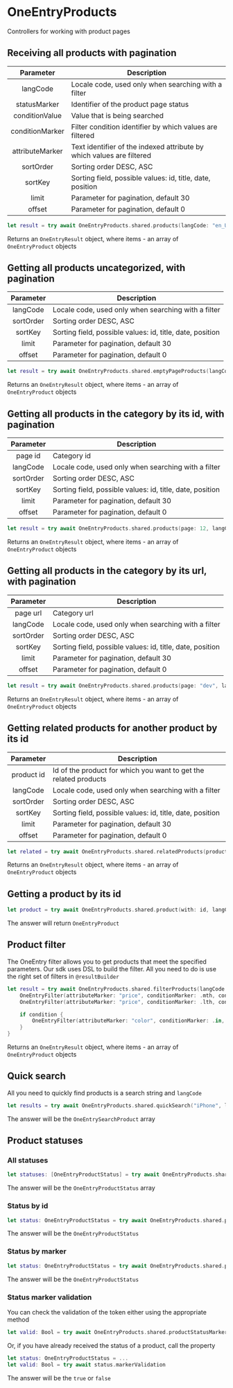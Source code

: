 # OneEntryProducts

Controllers for working with product pages

## Receiving all products with pagination

|    Parameter    | Description                                                           |
| :-------------: | --------------------------------------------------------------------- |
|    langCode     | Locale code, used only when searching with a filter                   |
|  statusMarker   | Identifier of the product page status                                 |
| conditionValue  | Value that is being searched                                          |
| conditionMarker | Filter condition identifier by which values are filtered              |
| attributeMarker | Text identifier of the indexed attribute by which values are filtered |
|    sortOrder    | Sorting order DESC, ASC                                               |
|     sortKey     | Sorting field, possible values: id, title, date, position             |
|      limit      | Parameter for pagination, default 30                                  |
|     offset      | Parameter for pagination, default 0                                   |

```swift
let result = try await OneEntryProducts.shared.products(langCode: "en_US")
```
Returns an ``OneEntryResult`` object, where items - an array of ``OneEntryProduct`` objects

## Getting all products uncategorized, with pagination

| Parameter | Description                                               |
| :-------: | --------------------------------------------------------- |
| langCode  | Locale code, used only when searching with a filter       |
| sortOrder | Sorting order DESC, ASC                                   |
|  sortKey  | Sorting field, possible values: id, title, date, position |
|   limit   | Parameter for pagination, default 30                      |
|  offset   | Parameter for pagination, default 0                       |

```swift
let result = try await OneEntryProducts.shared.emptyPageProducts(langCode: "en_US")
```

Returns an ``OneEntryResult`` object, where items - an array of ``OneEntryProduct`` objects

## Getting all products in the category by its id, with pagination

| Parameter | Description                                               |
| :-------: | --------------------------------------------------------- |
|  page id  | Category id                                               |
| langCode  | Locale code, used only when searching with a filter       |
| sortOrder | Sorting order DESC, ASC                                   |
|  sortKey  | Sorting field, possible values: id, title, date, position |
|   limit   | Parameter for pagination, default 30                      |
|  offset   | Parameter for pagination, default 0                       |

```swift
let result = try await OneEntryProducts.shared.products(page: 12, langCode: "en_US")
```

Returns an ``OneEntryResult`` object, where items - an array of ``OneEntryProduct`` objects

## Getting all products in the category by its url, with pagination 

| Parameter | Description                                               |
| :-------: | --------------------------------------------------------- |
| page url  | Category url                                              |
| langCode  | Locale code, used only when searching with a filter       |
| sortOrder | Sorting order DESC, ASC                                   |
|  sortKey  | Sorting field, possible values: id, title, date, position |
|   limit   | Parameter for pagination, default 30                      |
|  offset   | Parameter for pagination, default 0                       |

```swift
let result = try await OneEntryProducts.shared.products(page: "dev", langCode: "en_US")
```

Returns an ``OneEntryResult`` object, where items - an array of ``OneEntryProduct`` objects

## Getting related products for another product by its id

| Parameter  | Description                                                      |
| :--: | - |
| product id | Id of the product for which you want to get the related products |
|  langCode  | Locale code, used only when searching with a filter              |
| sortOrder  | Sorting order DESC, ASC                                          |
|  sortKey   | Sorting field, possible values: id, title, date, position        |
|   limit    | Parameter for pagination, default 30                             |
|   offset   | Parameter for pagination, default 0                              |

```swift
let related = try await OneEntryProducts.shared.relatedProducts(product: 191, langCode: "en_US")
```

Returns an ``OneEntryResult`` object, where items - an array of ``OneEntryProduct`` objects

## Getting a product by its id

```swift
let product = try await OneEntryProducts.shared.product(with: id, langCode: "en_US")
```

The answer will return ``OneEntryProduct``

## Product filter

The OneEntry filter allows you to get products that meet the specified parameters. Our sdk uses DSL to build the filter. All you need to do is use the right set of filters in `@resultBuilder`

```swift            
let result = try await OneEntryProducts.shared.filterProducts(langCode: "en_US") {
    OneEntryFilter(attributeMarker: "price", conditionMarker: .mth, conditionValue: 500, pageId: 12)
    OneEntryFilter(attributeMarker: "price", conditionMarker: .lth, conditionValue: 1500, pageId: 12)

    if condition {
        OneEntryFilter(attributeMarker: "color", conditionMarker: .in, conditionValue: "blue", pageId: 12)
    }    
}
```

Returns an ``OneEntryResult`` object, where items - an array of ``OneEntryProduct`` objects

## Quick search

All you need to quickly find products is a search string and `langCode`

```swift
let results = try await OneEntryProducts.shared.quickSearch("iPhone", langCode: "en_US")
```

The answer will be the ``OneEntrySearchProduct`` array

## Product statuses

### All statuses

```swift
let statuses: [OneEntryProductStatus] = try await OneEntryProducts.shared.productStatuses
```

The answer will be the ``OneEntryProductStatus`` array

### Status by id

```swift
let status: OneEntryProductStatus = try await OneEntryProducts.shared.productStatus(with: 2)
```

The answer will be the ``OneEntryProductStatus``

### Status by marker

```swift
let status: OneEntryProductStatus = try await OneEntryProducts.shared.productStatus(with: "storage")
```

The answer will be the ``OneEntryProductStatus`` 

### Status marker validation

You can check the validation of the token either using the appropriate method

```swift
let valid: Bool = try await OneEntryProducts.shared.productStatusMarkerValidation("marker")
```

Or, if you have already received the status of a product, call the property

```swift
let status: OneEntryProductStatus = ...
let valid: Bool = try await status.markerValidation
```

The answer will be the `true` or `false`
